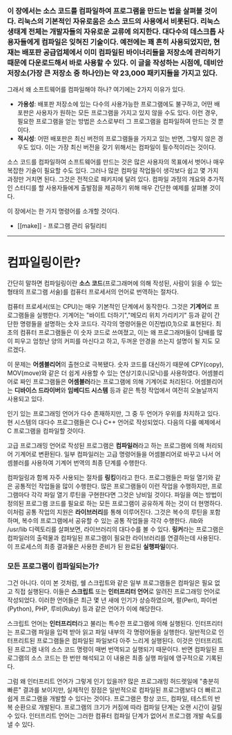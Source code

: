 

### 이 장에서는 소스 코드를 컴파일하여 프로그램을 만드는 법을 살펴볼 것이다. 리눅스의 기본적인 자유로움은 소스 코드의 사용에서 비롯된다. 리눅스 생태계 전체는 개발자들의 자유로운 교류에 의지한다. 대다수의 데스크톱 사용자들에게 컴파일은 잊혀진 기술이다. 예전에는 꽤 흔히 사용되었지만, 현재는 배포판 공급업체에서 이미 컴파일된 바이너리들을 저장소에 관리하기 때문에 다운로드해서 바로 사용할 수 있다. 이 글을 작성하는 시점에, 데비안 저장소(가장 큰 저장소 중 하나인)는 약 23,000 패키지들을 가지고 있다.


그래서 왜 소프트웨어를 컴파일해야 하나? 여기에는 2가지 이유가 있다.

- **가용성**: 배포판 저장소에 있는 다수의 사용가능한 프로그램에도 불구하고, 어떤 배포판은 사용자가 원하는 모든 프로그램을 가지고 있지 않을 수도 있다. 이런 경우, 필요한 프로그램을 얻는 방법은 소스로부터 그 프로그램을 컴파일하여 만드는 것 뿐이다.
- **적시성**: 어떤 배포판은 최신 버전의 프로그램들을 가지고 있는 반면, 그렇지 않은 경우도 있다. 이는 가장 최신 버전을 갖기 위해서는 컴파일이 필수적이라는 것이다.


소스 코드를 컴파일하여 소프트웨어를 만드는 것은 많은 사용자의 목표에서 벗어나 매우 복잡한 기술이 필요할 수도 있다. 그러나 많은 컴파일 작업들이 생각보다 쉽고 몇 가지 과정만 거치면 된다. 그것은 전적으로 패키지에 달려 있다. 컴파일 과정의 개요와 추가적인 스터디를 할 사용자들에게 출발점을 제공하기 위해 매우 간단한 예제를 살펴볼 것이다.

이 장에서는 한 가지 명령어를 소개할 것이다.

- [[make]] - 프로그램 관리 유틸리티

---

# 컴파일링이란?

간단히 말하면 컴파일링이란 **소스 코드**(프로그래머에 의해 작성된, 사람이 읽을 수 있는 형태의 프로그램 서술)를 컴퓨터 프로세서의 언어로 번역하는 절차다.

컴퓨터 프로세서(또는 CPU)는 매우 기본적인 단계에서 동작한다. 그것은 **기계어**로 프로그램들을 실행한다. 기계어는 "바이트 더하기","메모리 위치 가리키기" 등과 같이 간단한 명령들을 설명하는 숫자 코드다. 각각의 명령어들은 이진법(0,1)으로 표현된다. 최초의 컴퓨터 프로그램들은 이 숫자 코드로 쓰여졌고, 이는 왜 프로그래머들이 담배를 많이 피우고 엄청난 양의 커피를 마신다고 하고, 두꺼운 안경을 쓰는지 설명이 될 지도 모르겠다.

이 문제는 **어셈블리어**의 출현으로 극복됐다. 숫자 코드를 대신하기 때문에 CPY(copy), MOV(move)와 같은 더 쉽게 사용할 수 있는 연상기호(니모닉)를 사용하였다. 어셈블리어로 짜인 프로그램들은 **어셈블러**라는 프로그램에 의해 기계어로 처리된다. 어셈블리어는 **디바이스 드라이버**와 **임베디드 시스템** 등과 같은 특정 작업에서 여전히 오늘날까지 사용되고 있다.

인기 있는 프로그래밍 언어가 다수 존재하지만, 그 중 두 언어가 우위를 차지하고 있다. 현 시스템의 대다수 프로그램들은 C나 C++ 언어로 작성되었다. 다음의 다룰 예제에서 C 프로그램을 컴파일할 것이다.

고급 프로그래밍 언어로 작성된 프로그램은 **컴파일러**라고 하는 프로그램에 의해 처리되어 기계어로 변환된다. 일부 컴파일러는 고급 명령어들을 어셈블리어로 바꾸고 나서 어셈블러를 사용하여 기계어 번역의 최종 단계를 수행한다.

컴파일링과 함께 자주 사용되는 절차를 **링킹**이라고 한다. 프로그램들은 파일 열기와 같은 공통적인 작업들을 많이 수행한다. 많은 프로그램들이 이런 작업을 수행하지만, 프로그램마다 각각 파일 열기 루틴을 구현한다면 그것은 낭비일 것이다. 파일을 여는 방법이 정의된 프로그램 코드를 필요로 하는 모든 프로그램이 공유하게 하는 것이 더 현명하다. 이처럼 공통 작업의 지원은 **라이브러리**를 통해 이루어진다. 그것은 복수의 루틴을 포함하며, 복수의 프로그램에서 공유할 수 있는 공통 작업들을 각각 수행한다. /lib와 /usr/lib 디렉토리를 살펴보면, 라이브러리의 대다수를 볼 수 있다. **링커**라는 프로그램은 컴파일러의 출력물과 컴파일된 프로그램이 필요한 라이브러리를 연결하는데 사용된다. 이 프로세스의 최종 결과물은 사용한 준비가 된 완료된 **실행파일**이다.


### 모든 프로그램이 컴파일되는가?

그건 아니다. 이미 본 것처럼, 쉘 스크립트와 같은 일부 프로그램들은 컴파일은 필요 없고 직접 실행된다. 이들은 **스크립트** 또는 **인터프리터 언어**로 알려진 프로그래밍 언어로 작성되었다. 이러한 언어들은 최근 몇 년 새에 인기가 상승하였으며, 펄(Perl), 파이썬(Python), PHP, 루비(Ruby) 등과 같은 언어가 이에 해당한다.


스크립트 언어는 **인터프리터**라고 불리는 특수한 프로그램에 의해 실행된다. 인터프리터는 프로그램 파일을 입력 받아 읽고 파일 내부의 각 명령어들을 실행한다. 일반적으로 인터프리트된 프로그램들은 컴파일된 파일보다 아주 느리게 실행된다. 이것은 인터프리트된 프로그램 내의 소스 코드 명령이 매번 번역되고 실행되기 때문이다. 반면 컴파일된 프로그램의 소스 코드는 한 번만 해석되고 이 내용은 최종 실행 파일에 영구적으로 기록된다.


그럼 왜 인터프리트 언어가 그렇게 인기 있을까? 많은 프로그래밍 허드렛일에 "충분히 빠른" 결과를 보이지만, 실제적인 장점은 일반적으로 컴파일된 프로그램보다 더 빠르고 쉽게 프로그램을 개발할 수 있다는 것이다. 프로그램은 항상 코드, 컴파일, 테스트의 반복 순환으로 개발된다. 프로그램의 크기가 커짐에 따라 컴파일 단계는 오랜 시간이 걸릴 수 있다. 인터프리트 언어는 그러한 컴퓨터 컴파일 단계가 없어서 프로그램 개발 속도를 낼 수 있다.